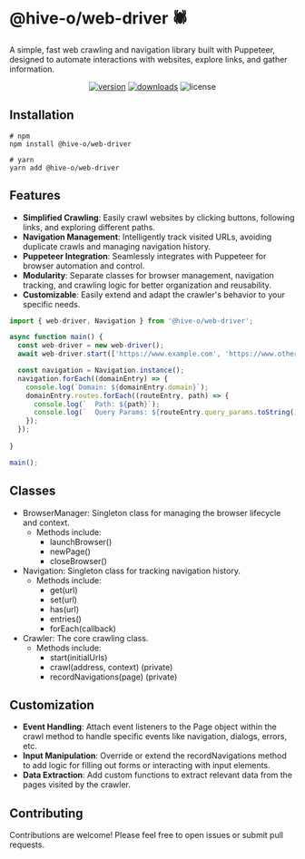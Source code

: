 # @hive-o/web-driver 🕷️

A simple, fast web crawling and navigation library built with Puppeteer, designed to automate interactions with websites, explore links, and gather information.

<p align="center">
<a href="https://www.npmjs.com/package/@hive-o/web-driver"><img src="https://img.shields.io/npm/v/@hive-o/web-driver.svg?style=flat" alt="version" /></a>
<a href="https://www.npmjs.com/package/@hive-o/web-driver"><img alt="downloads" src="https://img.shields.io/npm/dt/@hive-o/web-driver.svg?style=flat" /></a>
<img alt="license" src="https://img.shields.io/npm/l/@hive-o/web-driver.svg" />
</p>

## Installation

```shell
# npm
npm install @hive-o/web-driver

# yarn
yarn add @hive-o/web-driver
```

## Features

* **Simplified Crawling**: Easily crawl websites by clicking buttons, following links, and exploring different paths.
* **Navigation Management**: Intelligently track visited URLs, avoiding duplicate crawls and managing navigation history.
* **Puppeteer Integration**: Seamlessly integrates with Puppeteer for browser automation and control.
* **Modularity**: Separate classes for browser management, navigation tracking, and crawling logic for better organization and reusability.
* **Customizable**: Easily extend and adapt the crawler's behavior to your specific needs.

```typescript
import { web-driver, Navigation } from '@hive-o/web-driver';

async function main() {
  const web-driver = new web-driver();
  await web-driver.start(['https://www.example.com', 'https://www.othersite.com']);

  const navigation = Navigation.instance();
  navigation.forEach((domainEntry) => {
    console.log(`Domain: ${domainEntry.domain}`);
    domainEntry.routes.forEach((routeEntry, path) => {
      console.log(`  Path: ${path}`);
      console.log(`  Query Params: ${routeEntry.query_params.toString()}`);
    });
  });
  
}

main();
```

## Classes

* BrowserManager: Singleton class for managing the browser lifecycle and context.
  * Methods include:
    * launchBrowser()
    * newPage()
    * closeBrowser()
* Navigation: Singleton class for tracking navigation history.
  * Methods include:
    * get(url)
    * set(url)
    * has(url)
    * entries()
    * forEach(callback)
* Crawler: The core crawling class.
  * Methods include:
    * start(initialUrls)
    * crawl(address, context) (private)
    * recordNavigations(page) (private)

## Customization

* **Event Handling**: Attach event listeners to the Page object within the crawl method to handle specific events like navigation, dialogs, errors, etc.
* **Input Manipulation**: Override or extend the recordNavigations method to add logic for filling out forms or interacting with input elements.
* **Data Extraction**: Add custom functions to extract relevant data from the pages visited by the crawler.

## Contributing

Contributions are welcome! Please feel free to open issues or submit pull requests.
